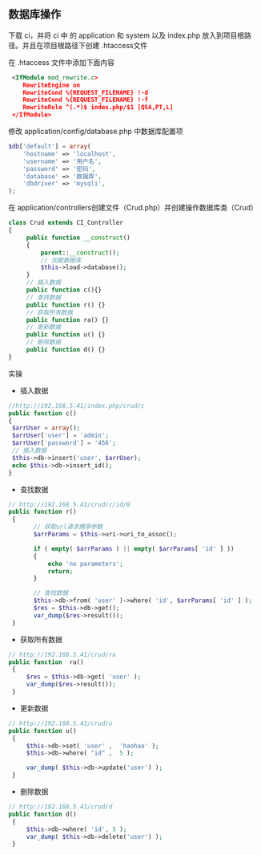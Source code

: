 ## 数据库操作

下载 ci，并将 ci 中 的 application 和 system 以及 index.php 放入到项目根路径。并且在项目根路径下创建 .htaccess文件

在 .htaccess 文件中添加下面内容

```xml
 <IfModule mod_rewrite.c>
    RewriteEngine on
    RewriteCond %{REQUEST_FILENAME} !-d
    RewriteCond %{REQUEST_FILENAME} !-f
    RewriteRule ^(.*)$ index.php/$1 [QSA,PT,L]
 </IfModule>
```

修改 application/config/database.php 中数据库配置项

```php
$db['default'] = array(
	'hostname' => 'localhost',
	'username' => '用户名',
	'password' => '密码',
	'database' => '数据库',
	'dbdriver' => 'mysqli',
);
```

在 application/controllers创建文件（Crud.php）并创建操作数据库类（Crud）

```php
class Crud extends CI_Controller
{
     public function __construct()
     {
         parent::__construct();
         // 加载数据库
         $this->load->database();
     }
     // 插入数据
     public function c(){}
     // 查找数据
     public function r() {}
     // 获取所有数据
     public function ra() {}
     // 更新数据
     public function u() {}
     // 删除数据
     public function d() {}
}
```

实操

* 插入数据

```php
//http://192.168.5.41/index.php/crud/c
public function c()
{
 $arrUser = array();
 $arrUser['user'] = 'admin';
 $arrUser['password'] = '456';
 // 插入数据
 $this->db->insert('user', $arrUser);
 echo $this->db->insert_id();
}
```

* 查找数据

```php
// http://192.168.5.41/crud/r/id/8
public function r()
 {
       // 获取url请求携带参数
       $arrParams = $this->uri->uri_to_assoc();

       if ( empty( $arrParams ) || empty( $arrParams[ 'id' ] ))
       {
           echo 'no parameters';
           return;
       }

       // 查找数据
       $this->db->from( 'user' )->where( 'id', $arrParams[ 'id' ] );
       $res = $this->db->get();
       var_dump($res->result());
 }
```

* 获取所有数据

```php
// http://192.168.5.41/crud/ra 
public function  ra()
 {
     $res = $this->db->get( 'user' );
     var_dump($res->result());
 }
```

* 更新数据

```php
// http://192.168.5.41/crud/u
public function u()
 {
     $this->db->set( 'user' ,  'haohao' );
     $this->db->where( "id" ,  5 );

     var_dump( $this->db->update('user') );
 }
```

* 删除数据

```php
// http://192.168.5.41/crud/d
public function d()
 {
     $this->db->where( 'id', 5 );
     var_dump( $this->db->delete('user') );
 }
```